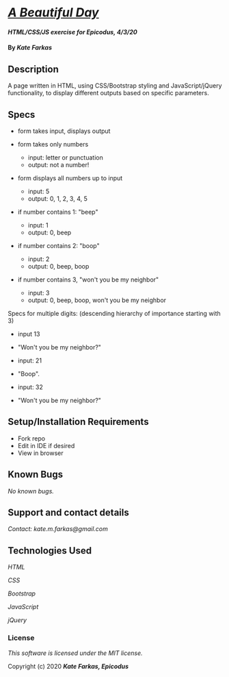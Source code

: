 # [_A Beautiful Day_](#)

#### _HTML/CSS/JS exercise for Epicodus, 4/3/20_

#### By _**Kate Farkas**_

## Description

A page written in HTML, using CSS/Bootstrap styling and JavaScript/jQuery functionality, to display different outputs based on specific parameters.

## Specs

* form takes input, displays output

* form takes only numbers 
  * input: letter or punctuation 
  * output: not a number!

* form displays all numbers up to input 
  * input: 5
  * output: 0, 1, 2, 3, 4, 5

* if number contains 1: "beep"
  * input: 1 
  * output: 0, beep

* if number contains 2: "boop"
  * input: 2 
  * output: 0, beep, boop

* if number contains 3, "won't you be my neighbor" 
  * input: 3 
  * output: 0, beep, boop, won't you be my neighbor

Specs for multiple digits:
(descending hierarchy of importance starting with 3)

  * input 13 
  * "Won't you be my neighbor?"
  
  * input: 21 
  * "Boop".

  * input: 32 
  * "Won't you be my neighbor?"

## Setup/Installation Requirements

* Fork repo
* Edit in IDE if desired
* View in browser

## Known Bugs

_No known bugs._

## Support and contact details

_Contact: kate.m.farkas@gmail.com_

## Technologies Used

_HTML_

_CSS_

_Bootstrap_

_JavaScript_

_jQuery_

### License

*This software is licensed under the MIT license.*

Copyright (c) 2020 **_Kate Farkas, Epicodus_**
